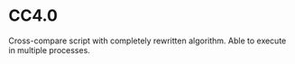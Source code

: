 # CC4.0
Cross-compare script with completely rewritten algorithm. Able to execute in multiple processes.
